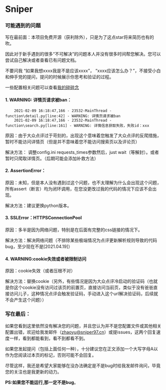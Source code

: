 # Sniper

###  可能遇到的问题

写在最前面：本项目免费开源（获利除外），只是为了这点star将来简历也有的吹。

因此对于新手遇到的很多“不可解决”的问题本人并没有很多时间帮您解决。您可以尝试自己解决或者查看已有问题文档。

不要问我 “如果我想xxxx我是不是应该xxxx”， “xxxx应该怎么办？”，不接受小白和伸手党的提问，提问的时候展示你思考和验证的过程。

一些配置相关问题可以查看[我的碎碎念](https://github.com/Sniper970119/dianping_spider#一些碎碎念 )

#### 1. WARNING: 详情页请求被ban：

        2021-02-09 16:18:47,166 - 23532-MainThread - function\detail.py[line:42] - WARNING: 详情页请求被ban
        2021-02-09 16:18:47,166 - 23532-MainThread - function\search.py[line:161] - WARNING: 详情信息获取失败，失败id：xxx
        
原因：由于大众点评过于苛刻的，出现这个意味着您触发了大众点评的反爬措施，暂时不能访问详情页（但是并不意味着您不能访问搜索页以及评论页）

解决方法： 调整config.ini requests_times参数然后，just wait（等解封）。或者暂时只爬取详情页。（后期可能会添加补救方法）

#### 2. AssertionError：

原因：未知，但是本人没有遇到过这个问题，也不太理解为什么会出现这个问题，所有assert（断言）均为闭环调用，在您没更改过我的代码的情况下应该不会出现。

解决方法：建议更换python版本。

#### 3. SSLError：HTTPSConnectionPool

原因：多半是因为网络问题，特别是在后面有完整的css链接的情况下。

解决方法：解决网络问题（不排除某些极端情况为点评更新解析规则导致的代码bug，至少现在不是\[2021.04.19]）

#### 4. WARNING:cookie失效或者被限制访问

原因：cookie失效（或者压根不对）

解决方法：替换cookie（另外，有些情况是因为大众点评冷启动的验证码（也就是你这个cookie没有访问过该页的前置页，直接访问当前页，类似于没有爸爸直接访问儿子，这种情况点评会触发验证码，手动进入这个url解决验证码，后续就不会产生这个问题））

### 写在最后：

如果您看到这里依然没有解决您的问题，并且您认为并不是您配置文件或其他相关配置出错，欢迎给我发邮件（zhaoyu@sniper97.cn）或提issues，这两个回复速度一样，看到都能看到，看不到都看不到。

如果您发起提问（包括上面任何一种），十分建议您在正文添加一个大写字母A以作为您阅读过本页的标记，否则可能不会回复。

尽管这样，我还是希望大家能够在没办法确定是不是bug时给我发邮件询问，毕竟您的关注也是我更新的动力。

**PS:如果您不能运行,那一定不是bug**。
